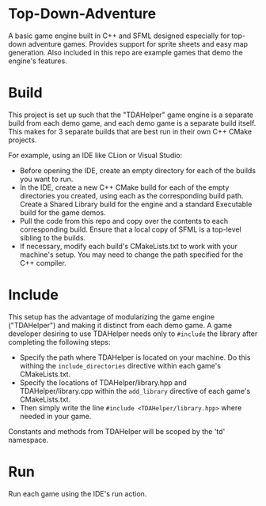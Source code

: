 # Top-Down-Adventure
A basic game engine built in C++ and SFML designed especially for top-down adventure games. Provides support for sprite sheets and easy map generation. Also included in this repo are example games that demo the engine's features.

# Build
This project is set up such that the "TDAHelper" game engine is a separate build from each demo game, and each demo game is a separate build itself. This makes for 3 separate builds that are best run in their own C++ CMake projects.

For example, using an IDE like CLion or Visual Studio:

- Before opening the IDE, create an empty directory for each of the builds you want to run.
- In the IDE, create a new C++ CMake build for each of the empty directories you created, using each as the corresponding build path. Create a Shared Library build for the engine and a standard Executable build for the game demos.
- Pull the code from this repo and copy over the contents to each corresponding build. Ensure that a local copy of SFML is a top-level sibling to the builds.
- If necessary, modify each build's CMakeLists.txt to work with your machine's setup. You may need to change the path specified for the C++ compiler.

# Include

This setup has the advantage of modularizing the game engine ("TDAHelper") and making it distinct from each demo game. A game developer desiring to use TDAHelper needs only to `#include` the library after completing the following steps:

- Specify the path where TDAHelper is located on your machine. Do this withing the `include_directories` directive within each game's CMakeLists.txt.
- Specify the locations of TDAHelper/library.hpp and TDAHelper/library.cpp within the `add_library` directive of each game's CMakeLists.txt.
- Then simply write the line `#include <TDAHelper/library.hpp>` where needed in your game.

Constants and methods from TDAHelper will be scoped by the 'td' namespace.

# Run

Run each game using the IDE's run action.
